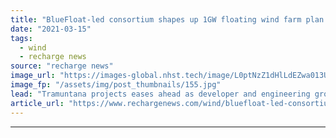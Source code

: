 ```yaml
---
title: "BlueFloat-led consortium shapes up 1GW floating wind farm plan off Spain"
date: "2021-03-15"
tags: 
  - wind
  - recharge news
source: "recharge news"
image_url: "https://images-global.nhst.tech/image/L0ptNzZ1dHlLdEZwa013UGJYeHBXb2N3Si8yOC9pOWpFb2Q4RFhwV1lOaz0=/nhst/binary/94d352b75bf9d9cf86337d892b7b9346"
image_fp: "/assets/img/post_thumbnails/155.jpg"
lead: "Tramuntana projects eases ahead as developer and engineering group Sener face concerns from local municipalities in Costa Brava tourist area of Catalonia"
article_url: "https://www.rechargenews.com/wind/bluefloat-led-consortium-shapes-up-1gw-floating-wind-farm-plan-off-spain/2-1-980650"
---
```


---
